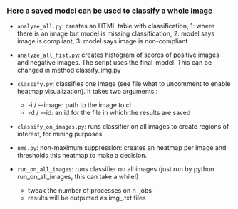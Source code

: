 ### Here a saved model can be used to classify a whole image

- `analyze_all.py`: creates an HTML table with classification, 1: where there is an image but model is missing classification, 2: model says image is compliant, 3: model says image is non-compliant
- `analyze_all_hist.py`: creates histogram of scores of positive images and negative images. The script uses the final\_model. This can be changed in method classify\_img.py
- `classify.py`: classifies one image (see file what to uncomment to enable heatmap visualization). It takes two arguments :
	- -i / --image: path to the image to cl
	- -d / --id: an id for the file in which the results are saved
- `classify_on_images.py`: runs classifier on all images to create regions of interest, for mining purposes
- `nms.py`: non-maximum suppression: creates an heatmap per image and thresholds this heatmap to make a decision.

- `run_on_all_images`: runs classifier on all images (just run by python run\_on\_all\_images, this can take a while!)
	- tweak the number of processes on n\_jobs
	- results will be outputted as img_<id>.txt files
